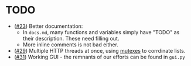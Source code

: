 # TODO

  - ([#23](https://github.com/rivermont/spidy/issues/23)) Better documentation:
    - In `docs.md`, many functions and variables simply have "TODO" as their description. These need filling out.
    - More inline comments is not bad either.
  - ([#29](https://github.com/rivermont/spidy/issues/29)) Multiple HTTP threads at once, using [mutexes](https://stackoverflow.com/questions/3310049/proper-use-of-mutexes-in-python) to corrdinate lists.
  - ([#31](https://github.com/rivermont/spidy/issues/31)) Working GUI - the remnants of our efforts can be found in `gui.py`
